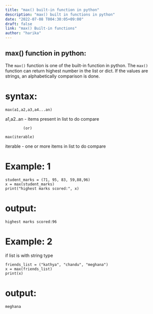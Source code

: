```yaml
---
title: "max() built-in function in python"
description: "max() built in functions in python"
date: "2022-07-08 T004:30:05+09:00"
draft: false
link: "max() Built-in functions"
author: "harika"
---
```


## max() function in python:
The `max()` function is one of the built-in function in python. 
The `max()` function can return highest number in the list or dict.
If the values are strings, an alphabetically comparison is done.

# syntax:
```
max(a1,a2,a3,a4...an)
```
a1,a2..an - items present in list to do compare

            (or)
```
max(iterable)            
```
iterable - one or more items in list to do compare

# Example: 1
```
student_marks = (71, 95, 83, 59,88,96)
x = max(student_marks) 
print("highest marks scored:", x)
```
# output:
```
highest marks scored:96
```
# Example: 2

if list is with string type
```
friends_list = ("kathya", "chandu", "meghana")
x = max(friends_list) 
print(x)
```
# output:
```
meghana
```



